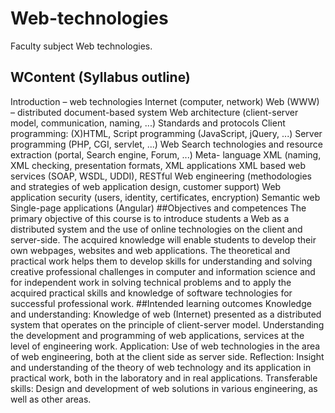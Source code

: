 # Web-technologies
Faculty subject Web technologies.
## WContent (Syllabus outline)
Introduction – web technologies
Internet (computer, network)
Web (WWW) – distributed document-based system
Web architecture (client-server model, communication,
naming, ...)
Standards and protocols
Client programming: (X)HTML, Script programming
(JavaScript, jQuery, ...)
Server programming (PHP, CGI, servlet, ...)
Web Search technologies and resource extraction
(portal, Search engine, Forum, ...)
Meta- language XML (naming, XML checking,
presentation formats, XML applications
XML based web services (SOAP, WSDL, UDDI), RESTful
Web engineering (methodologies and strategies of web
application design, customer support)
Web application security (users, identity, certificates,
encryption)
Semantic web
Single-page applications (Angular)
##Objectives and competences
The primary objective of this course is to introduce
students a Web as a distributed system and the use of
online technologies on the client and server-side. The
acquired knowledge will enable students to develop
their own webpages, websites and web applications.
The theoretical and practical work helps them to
develop skills for understanding and solving creative
professional challenges in computer and information
science and for independent work in solving technical
problems and to apply the acquired practical skills and
knowledge of software technologies for successful
professional work.
##Intended learning outcomes
Knowledge and understanding:
Knowledge of web (Internet) presented as a distributed
system that operates on the principle of client-server
model.
Understanding the development and programming of
web applications, services at the level of engineering
work.
Application:
Use of web technologies in the area of web engineering,
both at the client side as server side.
Reflection:
Insight and understanding of the theory of web
technology and its application in practical work, both in
the laboratory and in real applications.
Transferable skills:
Design and development of web solutions in various
engineering, as well as other areas.
